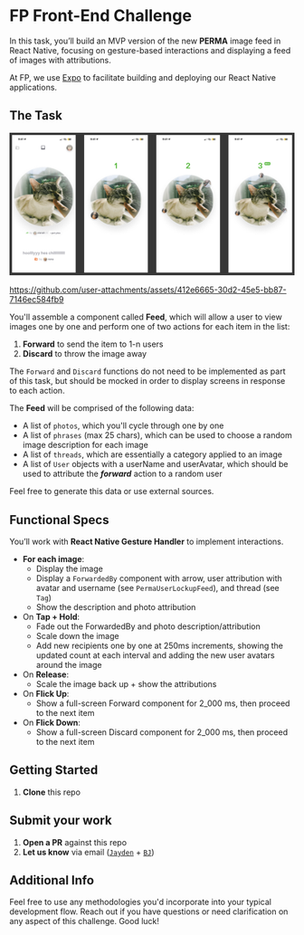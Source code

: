 # FP Front-End Challenge

In this task, you’ll build an MVP version of the new **PERMA** image feed in React Native, focusing on gesture-based interactions and displaying a feed of images with attributions.

At FP, we use [Expo](https://expo.dev) to facilitate building and deploying our React Native applications.

## The Task

![See Feed Design](./assets/feed-design.png)

https://github.com/user-attachments/assets/412e6665-30d2-45e5-bb87-7146ec584fb9

You'll assemble a component called **Feed**, which will allow a user to view images one by one and perform one of two actions for each item in the list:

1. **Forward** to send the item to 1-n users
2. **Discard** to throw the image away

The `Forward` and `Discard` functions do not need to be implemented as part of this task, but should be mocked in order to display screens in response to each action.

The **Feed** will be comprised of the following data:

- A list of `photos`, which you'll cycle through one by one
- A list of `phrases` (max 25 chars), which can be used to choose a random image description for each image
- A list of `threads`, which are essentially a category applied to an image
- A list of `User` objects with a userName and userAvatar, which should be used to attribute the **_forward_** action to a random user

Feel free to generate this data or use external sources.

## Functional Specs

You’ll work with **React Native Gesture Handler** to implement interactions.

-  **For each image**:
    - Display the image
    - Display a `ForwardedBy` component with arrow, user attribution with avatar and username (see `PermaUserLockupFeed`), and thread (see `Tag`)
    - Show the description and photo attribution
- On **Tap + Hold**:
    - Fade out the ForwardedBy and photo description/attribution
    - Scale down the image
    - Add new recipients one by one at 250ms increments, showing the updated count at each interval and adding the new user avatars around the image
- On **Release**:
    - Scale the image back up + show the attributions
- On **Flick Up**:
    - Show a full-screen Forward component for 2_000 ms, then proceed to the next item
- On **Flick Down**:
    - Show a full-screen Discard component for 2_000 ms, then proceed to the next item

## Getting Started

1. **Clone** this repo

## Submit your work

1. **Open a PR** against this repo
2. **Let us know** via email ([`Jayden`](mailto:jw@fp.inc) + [`BJ`](mailto:bj@fp.inc))

## Additional Info

Feel free to use any methodologies you'd incorporate into your typical development flow. Reach out if you have questions or need clarification on any aspect of this challenge. Good luck!
